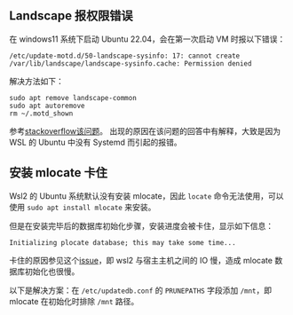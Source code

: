 ## Landscape 报权限错误
在 windows11 系统下启动 Ubuntu 22.04，会在第一次启动 VM 时报以下错误：
```
/etc/update-motd.d/50-landscape-sysinfo: 17: cannot create /var/lib/landscape/landscape-sysinfo.cache: Permission denied
```

解决方法如下：
```
sudo apt remove landscape-common
sudo apt autoremove
rm ~/.motd_shown
```
参考[stackoverflow该问题](https://askubuntu.com/questions/1414483/landscape-sysinfo-cache-permission-denied-when-i-start-ubuntu-22-04-in-wsl/1414536#1414536?newreg=5cca9ddee1a74c06838ec0b4e733aa07)。
出现的原因在该问题的回答中有解释，大致是因为 WSL 的 Ubuntu 中没有 Systemd 而引起的报错。

## 安装 mlocate 卡住
Wsl2 的 Ubuntu 系统默认没有安装 mlocate，因此 `locate` 命令无法使用，可以使用 `sudo apt install mlocate` 来安装。

但是在安装完毕后的数据库初始化步骤，安装进度会被卡住，显示如下信息：
```
Initializing plocate database; this may take some time...
```
卡住的原因参见这个[issue](https://github.com/microsoft/WSL/discussions/5967)，即 wsl2 与宿主主机之间的 IO 慢，造成 mlocate 数据库初始化也很慢。

以下是解决方案：在 `/etc/updatedb.conf` 的 `PRUNEPATHS` 字段添加 `/mnt`，即 mlocate 在初始化时排除 `/mnt` 路径。
